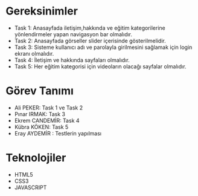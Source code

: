 # Gereksinimler
* Task 1: Anasayfada iletişim,hakkında ve eğitim kategorilerine yönlendirmeler yapan navigasyon bar olmalıdır.
* Task 2: Anasayfada görseller slider içerisinde gösterilmelidir.
* Task 3: Sisteme kullanıcı adı ve parolayla girilmesini sağlamak için login ekranı olmalıdır.
* Task 4: İletişim ve hakkında sayfaları olmalıdır.
* Task 5: Her eğitim kategorisi için videoların olacağı sayfalar olmalıdır.

# Görev Tanımı
* Ali PEKER: Task 1 ve Task 2
* Pınar IRMAK: Task 3
* Ekrem CANDEMİR: Task 4
* Kübra KÖKEN: Task 5
* Eray AYDEMİR : Testlerin yapılması

# Teknolojiler
* HTML5
* CSS3
* JAVASCRIPT

